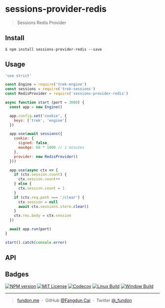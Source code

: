 # sessions-provider-redis

> Sessions Redis Provider


## Install

```console
$ npm install sessions-provider-redis --save
```


## Usage

```js
'use strict'

const Engine = require('trek-engine')
const sessions = require('trek-sessions')
const RedisProvider = require('sessions-provider-redis')

async function start (port = 3000) {
  const app = new Engine()

  app.config.set('cookie', {
    keys: ['trek', 'engine']
  })

  app.use(await sessions({
    cookie: {
      signed: false,
      maxAge: 60 * 1000 // 1 minutes
    },
    provider: new RedisProvider()
  }))

  app.use(async ctx => {
    if (ctx.session.count) {
      ctx.session.count++
    } else {
      ctx.session.count = 1
    }
    if (ctx.req.path === '/clear') {
      ctx.session = null
      await ctx.sessions.store.clear()
    }
    ctx.res.body = ctx.session
  })

  await app.run(port)
}

start().catch(console.error)
```


## API



## Badges


<a href="https://npmjs.org/package/sessions-provider-redis"><img src="https://img.shields.io/npm/v/sessions-provider-redis.svg" alt="NPM version"></a>
<a href="https://www.npmjs.com/package/sessions-provider-redis"><img src="https://img.shields.io/badge/license-MIT-green.svg" alt="MIT License"></a>
<a href="https://codecov.io/gh/trekjs/sessions-provider-redis"><img src="https://codecov.io/gh/trekjs/sessions-provider-redis/branch/master/graph/badge.svg" alt="Codecov" /></a>
<a href="https://travis-ci.org/trekjs/sessions-provider-redis"><img src="https://img.shields.io/travis/trekjs/sessions-provider-redis.svg?label=linux" alt="Linux Build"></a>
<a href="https://ci.appveyor.com/project/trekjs/sessions-provider-redis"><img src="https://img.shields.io/appveyor/ci/trekjs/sessions-provider-redis/master.svg?label=windows" alt="Window Build"/></a>


---

> [fundon.me](https://fundon.me) &nbsp;&middot;&nbsp;
> GitHub [@Fangdun Cai](https://github.com/fundon) &nbsp;&middot;&nbsp;
> Twitter [@_fundon](https://twitter.com/_fundon)
